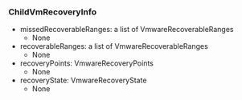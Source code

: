 ### ChildVmRecoveryInfo
- missedRecoverableRanges: a list of VmwareRecoverableRanges
  - None
- recoverableRanges: a list of VmwareRecoverableRanges
  - None
- recoveryPoints: VmwareRecoveryPoints
  - None
- recoveryState: VmwareRecoveryState
  - None
